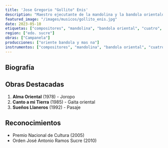 ```yaml
---
title: 'Jose Gregorio "Gollito" Enis'
description: "Maestro ejecutante de la mandolina y la bandola orientaldel Edo Sucre"
featured_image: "/images/musicos/gollito_enis.jpg"
date: 2023-05-10
etiquetas: ["compositores", "mandolina", "bandola oriental", "cuatro", "bajo electrico", "contrabajo", "edo. sucre"]
region: ["edo. sucre"]
obras: ["Campanela"]
producciones: ["oriente bandola y mas na"]
instrumentos: ["compositores", "mandolina", "bandola oriental", "cuatro", "bajo electrico", "contrabajo"]
---
```


## Biografía


## Obras Destacadas

1. **Alma Oriental** (1978) - Joropo
2. **Canto a mi Tierra** (1985) - Gaita oriental
3. **Sueños Llaneros** (1992) - Pasaje

## Reconocimientos

- Premio Nacional de Cultura (2005)
- Orden José Antonio Ramos Sucre (2010)
